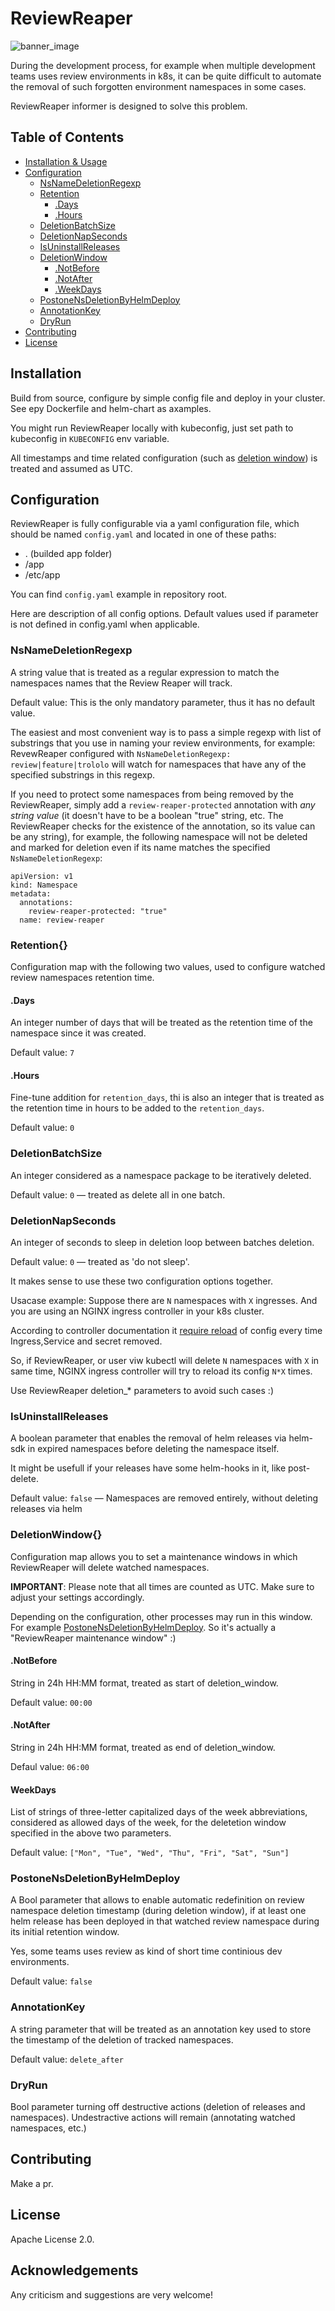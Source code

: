 # ReviewReaper

![banner_image](img/banner.png)

During the development process, for example when multiple development teams uses review environments in k8s, it can be quite difficult to automate the removal of such forgotten environment namespaces in some cases.

ReviewReaper informer is designed to solve this problem.

## Table of Contents

- [Installation & Usage](#installation)
- [Configuration](#configuration)
  - [NsNameDeletionRegexp](#NsNameDeletionRegexp)
  - [Retention](#retention)
    - [.Days](#days)
    - [.Hours](#hours)
  - [DeletionBatchSize](#DeletionBatchSize)
  - [DeletionNapSeconds](#DeletionNapSeconds)
  - [IsUninstallReleases](#IsUninstallReleases)
  - [DeletionWindow](#DeletionWindow)
    - [.NotBefore](#NotBefore)
    - [.NotAfter](#NotAfter)
    - [.WeekDays](#WeekDays)
  - [PostoneNsDeletionByHelmDeploy](#PostoneNsDeletionByHelmDeploy)
  - [AnnotationKey](#AnnotationKey)
  - [DryRun](#DryRun)
- [Contributing](#contributing)
- [License](#license)

## Installation

Build from source, configure by simple config file and deploy in your cluster. See еру Dockerfile and helm-chart as axamples.

You might run ReviewReaper locally with kubeconfig, just set path to kubeconfig in `KUBECONFIG` env variable.

All timestamps and time related configuration (such as [deletion window](#DeletionWindow{})) is treated and assumed as UTC.

## Configuration

ReviewReaper is fully configurable via a yaml configuration file, which should be named `config.yaml` and located in one of these paths:

- . (builded app folder)
- /app
- /etc/app

You can find `config.yaml` example in repository root.

Here are description of all config options. Default values used if parameter is not defined in config.yaml when applicable.

### NsNameDeletionRegexp

A string value that is treated as a regular expression to match the namespaces names that the Review Reaper will track.

Default value: This is the only mandatory parameter, thus it has no default value.

The easiest and most convenient way is to pass a simple regexp with list of substrings that you use in naming your review environments, for example:
RevewReaper configured with `NsNameDeletionRegexp: review|feature|trololo` will watch for namespaces that have any of the specified substrings in this regexp.

If you need to protect some namespaces from being removed by the ReviewReaper, simply add a `review-reaper-protected` annotation with *any string value* (it doesn't have to be a boolean "true" string, etc. The ReviewReaper checks for the existence of the annotation, so its value can be any string), for example, the following namespace will not be deleted and marked for deletion even if its name matches the specified `NsNameDeletionRegexp`:

```
apiVersion: v1
kind: Namespace
metadata:
  annotations:
    review-reaper-protected: "true"
  name: review-reaper
```


### Retention{}

Configuration map with the following two values, used to configure watched review namespaces retention time.

#### .Days

An integer number of days that will be treated as the retention time of the namespace since it was created.

Default value: `7`

#### .Hours

Fine-tune addition for `retention_days`, thi is also an integer that is treated as the retention time in hours to be added to the `retention_days`.

Default value: `0`

### DeletionBatchSize

An integer considered as a namespace package to be iteratively deleted.

Default value: `0` — treated as delete all in one batch.

### DeletionNapSeconds

An integer of seconds to sleep in deletion loop between batches deletion.

Default value: `0` — treated as 'do not sleep'.

It makes sense to use these two configuration options together.

Usacase example: Suppose there are `N` namespaces with `X` ingresses. And you are using an NGINX ingress controller in your k8s cluster.

According to controller documentation it [require reload](https://kubernetes.github.io/ingress-nginx/how-it-works/#when-a-reload-is-required) of config every time Ingress,Service and secret removed.

So, if ReviewReaper, or user viw kubectl will delete `N` namespaces with `X` in same time, NGINX ingress controller will try to reload its config `N*X` times.

Use ReviewReaper deletion_* parameters to avoid such cases :)

### IsUninstallReleases

A boolean parameter that enables the removal of helm releases via helm-sdk in expired namespaces before deleting the namespace itself.

It might be usefull if your releases have some helm-hooks in it, like post-delete.

Default value: `false` — Namespaces are removed entirely, without deleting releases via helm


### DeletionWindow{}

Configuration map allows you to set a maintenance windows in which ReviewReaper will delete watched namespaces.

**IMPORTANT**: Please note that all times are counted as UTC. Make sure to adjust your settings accordingly.

Depending on the configuration, other processes may run in this window. For example [PostoneNsDeletionByHelmDeploy](#PostoneNsDeletionByHelmDeploy). So it's actually a "ReviewReaper maintenance window" :)

#### .NotBefore

String in 24h HH:MM format, treated as start of deletion_window.

Default value: `00:00`

#### .NotAfter

String in 24h HH:MM format, treated as end of deletion_window.

Defaul value: `06:00`

#### WeekDays

List of strings of three-letter capitalized days of the week abbreviations, considered as allowed days of the week, for the deletetion window specified in the above two parameters.

Default value: `["Mon", "Tue", "Wed", "Thu", "Fri", "Sat", "Sun"]`


### PostoneNsDeletionByHelmDeploy

A Bool parameter that allows to enable automatic redefinition on review namespace deletion timestamp (during deletion window), if at least one helm release has been deployed in that watched review namespace during its initial retention window.

Yes, some teams uses review as kind of short time continious dev environments.

Default value: `false`

### AnnotationKey

A string parameter that will be treated as an annotation key used to store the timestamp of the deletion of tracked namespaces.

Default value: `delete_after`

### DryRun

Bool parameter turning off destructive actions (deletion of releases and namespaces). Undestractive actions will remain (annotating watched namespaces, etc.)

## Contributing

Make a pr.

## License

Apache License 2.0.

## Acknowledgements

Any criticism and suggestions are very welcome!
